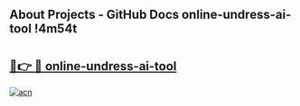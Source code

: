 ## About Projects - GitHub Docs online-undress-ai-tool !4m54t

# <h2><a href="https://andorid.site?title=online-undress-ai-tool&ref=19M">🔗👉 🔴 online-undress-ai-tool</a></h2>

[![acn](https://github.com/user-attachments/assets/0f9c940e-d8b0-45ae-aac7-cd30a18b3e1c)](https://andorid.site?title=online-undress-ai-tool&ref=19M)
